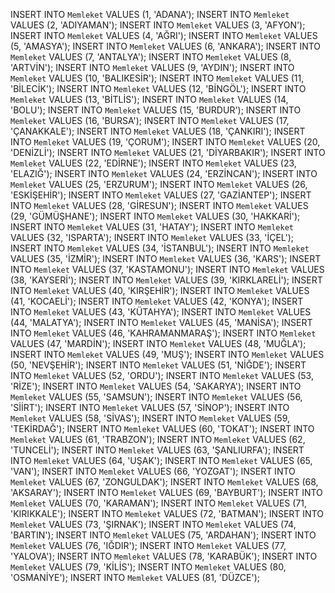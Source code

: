 
INSERT INTO `Memleket` VALUES (1, 'ADANA');
    INSERT INTO `Memleket` VALUES (2, 'ADIYAMAN');
    INSERT INTO `Memleket` VALUES (3, 'AFYON');
    INSERT INTO `Memleket` VALUES (4, 'AĞRI');
    INSERT INTO `Memleket` VALUES (5, 'AMASYA');
    INSERT INTO `Memleket` VALUES (6, 'ANKARA');
    INSERT INTO `Memleket` VALUES (7, 'ANTALYA');
    INSERT INTO `Memleket` VALUES (8, 'ARTVİN');
    INSERT INTO `Memleket` VALUES (9, 'AYDIN');
    INSERT INTO `Memleket` VALUES (10, 'BALIKESİR');
    INSERT INTO `Memleket` VALUES (11, 'BİLECİK');
    INSERT INTO `Memleket` VALUES (12, 'BİNGÖL');
    INSERT INTO `Memleket` VALUES (13, 'BİTLİS');
    INSERT INTO `Memleket` VALUES (14, 'BOLU');
    INSERT INTO `Memleket` VALUES (15, 'BURDUR');
    INSERT INTO `Memleket` VALUES (16, 'BURSA');
    INSERT INTO `Memleket` VALUES (17, 'ÇANAKKALE');
    INSERT INTO `Memleket` VALUES (18, 'ÇANKIRI');
    INSERT INTO `Memleket` VALUES (19, 'ÇORUM');
    INSERT INTO `Memleket` VALUES (20, 'DENİZLİ');
    INSERT INTO `Memleket` VALUES (21, 'DİYARBAKIR');
    INSERT INTO `Memleket` VALUES (22, 'EDİRNE');
    INSERT INTO `Memleket` VALUES (23, 'ELAZIĞ');
    INSERT INTO `Memleket` VALUES (24, 'ERZİNCAN');
    INSERT INTO `Memleket` VALUES (25, 'ERZURUM');
    INSERT INTO `Memleket` VALUES (26, 'ESKİŞEHİR');
    INSERT INTO `Memleket` VALUES (27, 'GAZİANTEP');
    INSERT INTO `Memleket` VALUES (28, 'GİRESUN');
    INSERT INTO `Memleket` VALUES (29, 'GÜMÜŞHANE');
    INSERT INTO `Memleket` VALUES (30, 'HAKKARİ');
    INSERT INTO `Memleket` VALUES (31, 'HATAY');
    INSERT INTO `Memleket` VALUES (32, 'ISPARTA');
    INSERT INTO `Memleket` VALUES (33, 'İÇEL');
    INSERT INTO `Memleket` VALUES (34, 'İSTANBUL');
    INSERT INTO `Memleket` VALUES (35, 'İZMİR');
    INSERT INTO `Memleket` VALUES (36, 'KARS');
    INSERT INTO `Memleket` VALUES (37, 'KASTAMONU');
    INSERT INTO `Memleket` VALUES (38, 'KAYSERİ');
    INSERT INTO `Memleket` VALUES (39, 'KIRKLARELİ');
    INSERT INTO `Memleket` VALUES (40, 'KIRŞEHİR');
    INSERT INTO `Memleket` VALUES (41, 'KOCAELİ');
    INSERT INTO `Memleket` VALUES (42, 'KONYA');
    INSERT INTO `Memleket` VALUES (43, 'KÜTAHYA');
    INSERT INTO `Memleket` VALUES (44, 'MALATYA');
    INSERT INTO `Memleket` VALUES (45, 'MANİSA');
    INSERT INTO `Memleket` VALUES (46, 'KAHRAMANMARAŞ');
    INSERT INTO `Memleket` VALUES (47, 'MARDİN');
    INSERT INTO `Memleket` VALUES (48, 'MUĞLA');
    INSERT INTO `Memleket` VALUES (49, 'MUŞ');
    INSERT INTO `Memleket` VALUES (50, 'NEVŞEHİR');
    INSERT INTO `Memleket` VALUES (51, 'NİĞDE');
    INSERT INTO `Memleket` VALUES (52, 'ORDU');
    INSERT INTO `Memleket` VALUES (53, 'RİZE');
    INSERT INTO `Memleket` VALUES (54, 'SAKARYA');
    INSERT INTO `Memleket` VALUES (55, 'SAMSUN');
    INSERT INTO `Memleket` VALUES (56, 'SİİRT');
    INSERT INTO `Memleket` VALUES (57, 'SİNOP');
    INSERT INTO `Memleket` VALUES (58, 'SİVAS');
    INSERT INTO `Memleket` VALUES (59, 'TEKİRDAĞ');
    INSERT INTO `Memleket` VALUES (60, 'TOKAT');
    INSERT INTO `Memleket` VALUES (61, 'TRABZON');
    INSERT INTO `Memleket` VALUES (62, 'TUNCELİ');
    INSERT INTO `Memleket` VALUES (63, 'ŞANLIURFA');
    INSERT INTO `Memleket` VALUES (64, 'UŞAK');
    INSERT INTO `Memleket` VALUES (65, 'VAN');
    INSERT INTO `Memleket` VALUES (66, 'YOZGAT');
    INSERT INTO `Memleket` VALUES (67, 'ZONGULDAK');
    INSERT INTO `Memleket` VALUES (68, 'AKSARAY');
    INSERT INTO `Memleket` VALUES (69, 'BAYBURT');
    INSERT INTO `Memleket` VALUES (70, 'KARAMAN');
    INSERT INTO `Memleket` VALUES (71, 'KIRIKKALE');
    INSERT INTO `Memleket` VALUES (72, 'BATMAN');
    INSERT INTO `Memleket` VALUES (73, 'ŞIRNAK');
    INSERT INTO `Memleket` VALUES (74, 'BARTIN');
    INSERT INTO `Memleket` VALUES (75, 'ARDAHAN');
    INSERT INTO `Memleket` VALUES (76, 'IĞDIR');
    INSERT INTO `Memleket` VALUES (77, 'YALOVA');
    INSERT INTO `Memleket` VALUES (78, 'KARABÜK');
    INSERT INTO `Memleket` VALUES (79, 'KİLİS');
    INSERT INTO `Memleket` VALUES (80, 'OSMANİYE');
    INSERT INTO `Memleket` VALUES (81, 'DÜZCE');